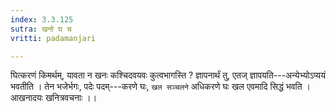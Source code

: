 ```yaml
---
index: 3.3.125
sutra: खनो घ च
vritti: padamanjari

---
```

घित्करणं किमर्थम्, यावता न खनः कश्चिदवयवः कुत्वभागस्ति ? ज्ञापनार्थं तु, एतज् ज्ञापयति---अन्येभ्योऽप्ययं भवतीति । तेन भजेर्भगः, पदेः पदम्---करणे घः, `खल सञ्चलने` अधिकरणे घः खल एवमादि सिद्धं भवति । आखनादयः खनित्रवचनाः ।।